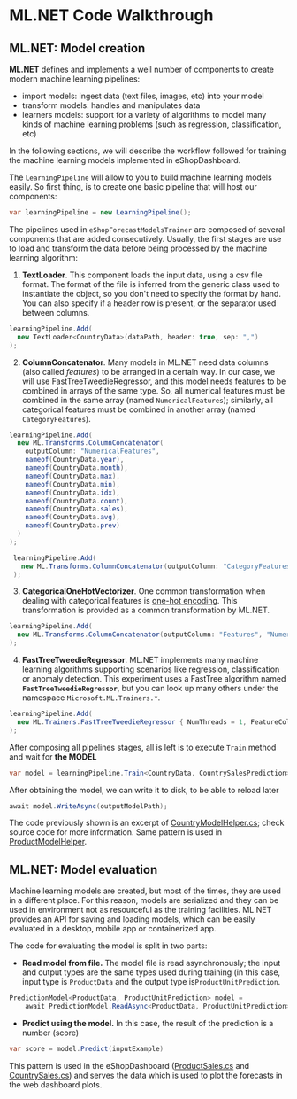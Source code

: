 # ML.NET Code Walkthrough

## ML.NET: Model creation

**ML.NET** defines and implements a well number of components to create modern machine learning pipelines:
* import models: ingest data (text files, images, etc) into your model
* transform models: handles and manipulates data 
* learners models: support for a variety of algorithms to model many kinds of machine learning problems (such as regression, classification, etc)

In the following sections, we will describe the workflow followed for training the machine learning models implemented in eShopDashboard.

The `LearningPipeline` will allow to you to build machine learning models easily. So first thing, is to create one basic pipeline that will host our components:

```csharp
var learningPipeline = new LearningPipeline();
```

The pipelines used in `eShopForecastModelsTrainer` are composed of several components that are added consecutively. Usually, the first stages are use to load and transform the data before being processed by the machine learning algorithm: 

1) **TextLoader**. This component loads the input data, using a csv file format. The format of the file is inferred from the generic class used to instantiate the object, so you don't need to specify the format by hand. You can also specify if a header row is present, or the separator used between columns.

```csharp
learningPipeline.Add(
  new TextLoader<CountryData>(dataPath, header: true, sep: ",")
);
```

2) **ColumnConcatenator**. Many models in ML.NET need data columns (also called *features*) to be arranged in a certain way. In our case, we will use FastTreeTweedieRegressor, and this model needs features to be combined in arrays of the same type. So, all numerical features must be combined in the same array (named `NumericalFeatures`); similarly, all categorical features must be combined in another array (named `CategoryFeatures`).
```csharp
learningPipeline.Add(
  new ML.Transforms.ColumnConcatenator(
    outputColumn: "NumericalFeatures",
    nameof(CountryData.year),
    nameof(CountryData.month),
    nameof(CountryData.max),
    nameof(CountryData.min),
    nameof(CountryData.idx),
    nameof(CountryData.count),
    nameof(CountryData.sales),
    nameof(CountryData.avg),
    nameof(CountryData.prev)
  )
);
```
```csharp
 learningPipeline.Add(
   new ML.Transforms.ColumnConcatenator(outputColumn: "CategoryFeatures", nameof(CountryData.country))
 );
```
3) **CategoricalOneHotVectorizer**. One common transformation when dealing with categorical features is [one-hot encoding](https://en.wikipedia.org/wiki/One-hot). This transformation is provided as a common transformation by ML.NET.

```csharp
learningPipeline.Add(
  new ML.Transforms.ColumnConcatenator(outputColumn: "Features", "NumericalFeatures", "CategoryFeatures")
);
```

4) **FastTreeTweedieRegressor**. ML.NET implements many machine learning algorithms supporting scenarios like regression, classification or anomaly detection. This experiment uses a FastTree algorithm named **`FastTreeTweedieRegressor`**, but you can look up many others under the namespace `Microsoft.ML.Trainers.*`.

```csharp
learningPipeline.Add(
  new ML.Trainers.FastTreeTweedieRegressor { NumThreads = 1, FeatureColumn = "Features" }
);
```

After composing all pipelines stages, all is left is to execute `Train` method and wait for **the MODEL**

```csharp
var model = learningPipeline.Train<CountryData, CountrySalesPrediction>();
```
After obtaining the model, we can write it to disk, to be able to reload later

```csharp
await model.WriteAsync(outputModelPath);
```

The code previously shown is an excerpt of [CountryModelHelper.cs](https://github.com/dotnet-architecture/eShopDashboardAI/blob/dev/src/eShopForecastModelsTrainer/CountryModelHelper.cs); check source code for more information. Same pattern is used in [ProductModelHelper](https://github.com/dotnet-architecture/eShopDashboardAI/blob/dev/src/eShopForecastModelsTrainer/ProductModelHelper.cs).

## ML.NET: Model evaluation

Machine learning models are created, but most of the times, they are used in a different place. For this reason, models are serialized and they can be used in environment not as resourceful as the training facilities. ML.NET provides an API for saving and loading models, which can be easily evaluated in a desktop, mobile app or containerized app.

The code for evaluating the model is split in two parts:
* **Read model from file.** The model file is read asynchronously; the input and output types are the same types used during training (in this case, input type is `ProductData` and the output type is`ProductUnitPrediction`.
```csharp
PredictionModel<ProductData, ProductUnitPrediction> model = 
    await PredictionModel.ReadAsync<ProductData, ProductUnitPrediction>(modelPath);
```

* **Predict using the model.** In this case, the result of the prediction is a number (score)

```csharp
var score = model.Predict(inputExample)
```
This pattern is used in the eShopDashboard ([ProductSales.cs](https://github.com/dotnet-architecture/eShopDashboardAI/blob/dev/src/eShopDashboard/Forecasting/ProductSales.cs) and [CountrySales.cs](https://github.com/dotnet-architecture/eShopDashboardAI/blob/dev/src/eShopDashboard/Forecasting/CountrySales.cs)) and serves the data which is used to plot the forecasts in the web dashboard plots.

